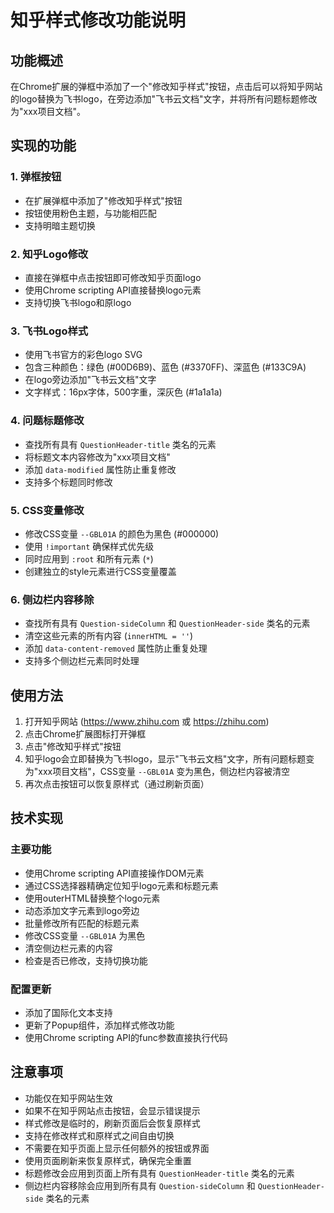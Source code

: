 # 知乎样式修改功能说明

## 功能概述
在Chrome扩展的弹框中添加了一个"修改知乎样式"按钮，点击后可以将知乎网站的logo替换为飞书logo，在旁边添加"飞书云文档"文字，并将所有问题标题修改为"xxx项目文档"。

## 实现的功能

### 1. 弹框按钮
- 在扩展弹框中添加了"修改知乎样式"按钮
- 按钮使用粉色主题，与功能相匹配
- 支持明暗主题切换

### 2. 知乎Logo修改
- 直接在弹框中点击按钮即可修改知乎页面logo
- 使用Chrome scripting API直接替换logo元素
- 支持切换飞书logo和原logo

### 3. 飞书Logo样式
- 使用飞书官方的彩色logo SVG
- 包含三种颜色：绿色 (#00D6B9)、蓝色 (#3370FF)、深蓝色 (#133C9A)
- 在logo旁边添加"飞书云文档"文字
- 文字样式：16px字体，500字重，深灰色 (#1a1a1a)

### 4. 问题标题修改
- 查找所有具有 `QuestionHeader-title` 类名的元素
- 将标题文本内容修改为"xxx项目文档"
- 添加 `data-modified` 属性防止重复修改
- 支持多个标题同时修改

### 5. CSS变量修改
- 修改CSS变量 `--GBL01A` 的颜色为黑色 (#000000)
- 使用 `!important` 确保样式优先级
- 同时应用到 `:root` 和所有元素 (`*`)
- 创建独立的style元素进行CSS变量覆盖

### 6. 侧边栏内容移除
- 查找所有具有 `Question-sideColumn` 和 `QuestionHeader-side` 类名的元素
- 清空这些元素的所有内容 (`innerHTML = ''`)
- 添加 `data-content-removed` 属性防止重复处理
- 支持多个侧边栏元素同时处理

## 使用方法

1. 打开知乎网站 (https://www.zhihu.com 或 https://zhihu.com)
2. 点击Chrome扩展图标打开弹框
3. 点击"修改知乎样式"按钮
4. 知乎logo会立即替换为飞书logo，显示"飞书云文档"文字，所有问题标题变为"xxx项目文档"，CSS变量 `--GBL01A` 变为黑色，侧边栏内容被清空
5. 再次点击按钮可以恢复原样式（通过刷新页面）

## 技术实现

### 主要功能
- 使用Chrome scripting API直接操作DOM元素
- 通过CSS选择器精确定位知乎logo元素和标题元素
- 使用outerHTML替换整个logo元素
- 动态添加文字元素到logo旁边
- 批量修改所有匹配的标题元素
- 修改CSS变量 `--GBL01A` 为黑色
- 清空侧边栏元素的内容
- 检查是否已修改，支持切换功能

### 配置更新
- 添加了国际化文本支持
- 更新了Popup组件，添加样式修改功能
- 使用Chrome scripting API的func参数直接执行代码

## 注意事项
- 功能仅在知乎网站生效
- 如果不在知乎网站点击按钮，会显示错误提示
- 样式修改是临时的，刷新页面后会恢复原样式
- 支持在修改样式和原样式之间自由切换
- 不需要在知乎页面上显示任何额外的按钮或界面
- 使用页面刷新来恢复原样式，确保完全重置
- 标题修改会应用到页面上所有具有 `QuestionHeader-title` 类名的元素
- 侧边栏内容移除会应用到所有具有 `Question-sideColumn` 和 `QuestionHeader-side` 类名的元素
